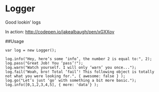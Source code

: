 # Logger
Good lookin’ logs

In action: http://codepen.io/jakealbaugh/pen/xGXXov

##Usage
```
var log = new Logger();

log.info("Hey, here’s some ‘info’, the number 2 is equal to:", 2);
log.pass("Great Job! You ‘pass’!");
log.warn("Watch yourself. I will only ‘warn’ you once...");
log.fail("Woah, bro! Total ‘fail’! This following object is totally not what you were looking for.", { awesome: false } );
log.go("Let’s just ‘go’ with something a bit more basic.");
log.info([0,1,2,3,4,5], { more: 'data'} );
```
